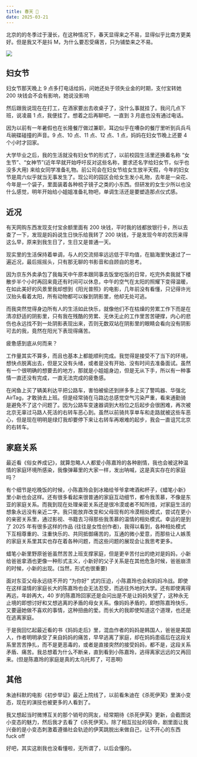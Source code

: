 ```yaml
---
title: 春天 🌸
date: 2025-03-21
---
```


北京的的冬季过于漫长，在这种情况下，春天显得来之不易，显得似乎比南方更美好。但是我又不是抖 M，为什么要忍受痛苦，只为铺垫来之不易。

![](https://kingan-md-img.oss-cn-guangzhou.aliyuncs.com/blog/20250406141200836.jpeg?x-oss-process=image/format,webp/resize,w_720)

## 妇女节

妇女节那天晚上 9 点多打电话给妈，问她还处于领失业金的时期，支付宝转她 200 块钱会不会有影响，她说没影响

然后跟我说现在在打工，在酒家要出去收桌子了，没什么事就挂了。我问几点下班，说凌晨 1 点，我便挂了。想着之后再聊吧，一直到 3 月底也没有通过电话。

因为以前有一年暑假也在长隆餐厅做过兼职，耳边似乎在嘈杂的餐厅里听到兵兵乓乓碗碟碰撞的声音。9 点、10 点、11 点、12 点、1 点，妈妈在妇女节晚上还要 4 个小时才回家。

大学毕业之后，我的生活就没有妇女节的形式了，以前校园生活里还换着名称 “女生节”、“女神节”(近年早就开始呼吁反对这些名称，要求还名字给妇女节，似乎也没多大用) 来给女同学准备礼物。前公司会在妇女节给女生放半天假，今年的妇女节是周六似乎就当无事发生了。现公司的园区会给女生发小礼物，去年是一朵花、今年是一个袋子，里面装着各种梳子镜子之类的小东西。但研发的女生少所以也没什么感觉，明年开始给小姐姐准备礼物吧，单调生活还是要塑造那点仪式感。

## 近况

有天网购东西发现支付宝余额里面有 200 块钱，平时我的钱都放银行卡，所以去查了一下，发现是妈妈说生日快乐给我转了 200 块钱，于是发现今年的农历来得这么早，原来到我生日了，生日又是普通一天。

现实里的生活保持着单调，与人的交流频率远远低于平均值，在脑海里快速过了一遍近况，最后摇摇头，只有那无聊的书影音和自顾自的思考。

因为京东外卖承包了我每天中午原本跟同事去饭堂吃饭的日常，吃完外卖我就下楼散步半个小时再回来竟还有时间可以休息，中午的空气在太阳的照耀下变得温暖，在如此美好的风景里我却想到《阳光普照》的电影，几年前没有看懂，只记得许光汉抬头看着太阳，所有动物都可以躲到阴影里，他却无处可逃。

而我突然觉得身边所有人的生活如此快乐，就像他们不在枯燥的劳累工作下而是在清凉舒适的阴影里，只有我在残酷的劳累、无休无止的工作里苦苦硬撑，内心的悲伤也永远找不到一处阴影表现出来，否则无数双站在阴影里的眼睛会看向没有阴影可去的我，竟然在阳光下表现得痛苦。

疲惫感到底从何而来？

工作量其实不算多，而且也基本上都能顺利完成。我觉得是接受不了当下的环境，想快点脱离出去，但是又没有头绪，或者是没有开始、没有时间去准备面试。虽然有一个很明确的想要去的地方，那就是小姐姐身边，但是无从下手，所以有一种事情一直还没有完成，一直无法完成的疲惫感。

在闲鱼上买了辆美利达平把公路车，害怕被偷还到拼多多上买了警鸣器、华强北 AirTag，才敢骑去上班。但是经常骑在马路边总感觉空气污染严重，看来通勤骑是避免不了这个问题了。因为公路车变速器调到大档位之后起步会很困难，再次被北京无辜过马路人死活的右转车恶心到。虽然以前骑共享单车和走路就被这些车恶心，但是现在明明是绿灯我却要停下来让右转车再艰难的起步，我会一直诅咒北京的右转车。

## 家庭关系

最近看《俗女养成记》，就算忽略人人都爱小陈嘉玲的各种剧情，我也会被这种温情的家庭环境所感染，我像弹幕里的大家一样，发出呐喊，这是真实存在的家庭吗？

有个细节是吃晚饭的时候，小陈嘉玲会到冰箱给爷爷拿啤酒和杯子，《蜡笔小新》里小新也会这样。还有很多看起来很普通的家庭互动细节，都令我羡慕，不像是东亚的家庭关系。而我到现在处理亲密关系还是很冷漠或者不知所措，对家庭生活的想象永远没有亲近二字。我只能放弃改变和父母现有的冷漠相处模式，尝试在更小的亲密关系里，通过影视、书籍去习得那些我羡慕的温情的相处模式。幸运的是到了 2025 年有很多这样的作品 (往往是女性创作者)，我得以看到，各种相处模式下互相尊重的、注重快乐的、共同抵御痛苦的，互通的微小爱意，而那些让人嫉羡的家庭关系里其实也存在着各种问题，而这些问题的展现会让我思考更多。

蜡笔小新里野原爸爸虽然苦苦上班支撑家庭，但是更辛苦付出的绝对是妈妈，小新给爸爸拿酒也更像一种形式主义，小新好的父子关系是在其他危急时候，爸爸崩溃的时候，小新的出现。(当然，形式也很重要)

面对东亚父母永远绕不开的 “为你好” 式的压迫，小陈嘉玲也会和妈妈冷战。即使在这样温情的家庭长大的陈嘉玲也会无法忍受，而逃往外地的大学。还有即使离得再远，年龄再大，40 岁的陈嘉玲回家还是会问出是不是让妈妈失望了，这种永无止境的即想讨好和又想逃离的矛盾的母女关系。像妈妈矛盾的，即想陈嘉玲快乐，又要逼她做不喜欢的事情，这种扭曲的爱。而长大的我即使知道这个道理，也还是在逃离家庭。

于是我回忆起最近看的书《妈妈走后》里，混血作者的妈妈是韩国人，爸爸是美国人，作者明明承受了来自妈妈的痛苦，早早逃离了家庭，却在妈妈患癌后在这段关系里苦苦挣扎，而不是更恶毒的，或者是直接突然的接受妈妈，都不是，这段关系矛盾、痛苦。我总想着为什么不断亲，直到看到小陈嘉玲，逃得离家远远的又再回来。(但是陈嘉玲的家庭是真的太乌托邦了，可恶啊)

## 其他

朱迪科默的电影《初步举证》最近上院线了，以前看朱迪在《杀死伊芙》里演小变态，现在的演技也被更多的人看到了。

我又想起当时微博互关的那个销号的网友，经常期待《杀死伊芙》更新，会截图说小变态的魅力，然后我才去看了《杀死伊芙》。除了相互拉扯的宿命，剧里面让我兴奋的是小变态刺激着遵循社会轨迹的伊芙跳脱出来做自己，让不开心的东西 fuck off

好吧，其实这剧我也没看懂啦，无所谓了，以后会懂的。
